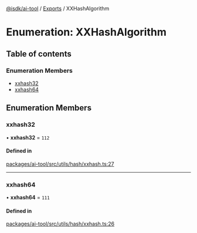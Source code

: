 [@isdk/ai-tool](../README.md) / [Exports](../modules.md) / XXHashAlgorithm

# Enumeration: XXHashAlgorithm

## Table of contents

### Enumeration Members

- [xxhash32](XXHashAlgorithm.md#xxhash32)
- [xxhash64](XXHashAlgorithm.md#xxhash64)

## Enumeration Members

### xxhash32

• **xxhash32** = ``112``

#### Defined in

[packages/ai-tool/src/utils/hash/xxhash.ts:27](https://github.com/isdk/ai-tool.js/blob/787e914a1f5dab2d24312399a6f123f0e8360403/src/utils/hash/xxhash.ts#L27)

___

### xxhash64

• **xxhash64** = ``111``

#### Defined in

[packages/ai-tool/src/utils/hash/xxhash.ts:26](https://github.com/isdk/ai-tool.js/blob/787e914a1f5dab2d24312399a6f123f0e8360403/src/utils/hash/xxhash.ts#L26)
